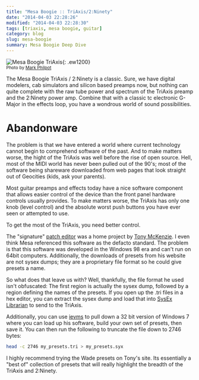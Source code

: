 ```yaml
---
title: "Mesa Boogie :: TriAxis/2:Ninety"
date: "2014-04-03 22:28:26"
modified: "2014-04-03 22:28:30"
tags: [triaxis, mesa boogie, guitar]
category: blog
slug: mesa-boogie
summary: Mesa Boogie Deep Dive
---
```


![Mesa Boogie TriAxis]({filename}/images/triaxis.jpg "Mesa Boogie TriAxis"){: .ew1200} <br/> <small class="caption-text muted">Photo by <a href="https://www.flickr.com/photos/markphilpot/">Mark Philpot</a></small>

The Mesa Boogie TriAxis / 2:Ninety is a classic. Sure, we have digital modelers, cab simulators and silicon based preamps now, but nothing can quite complete with the raw tube power and spectrum of the TriAxis preamp and the 2:Ninety power amp. Combine that with a classic tc electronic G-Major in the effects loop, you have a wondrous world of sound possibilities.

# Abandonware

The problem is that we have entered a world where current technology cannot begin to comprehend software of the past. And to make matters worse, the hight of the TriAxis was well before the rise of open source. Hell, most of the MIDI world has never been pulled out of the 90's; most of the software being shareware downloaded from web pages that look straight out of Geocities (kids, ask your parents).

Most guitar preamps and effects today have a nice software component that allows easier control of the device than the front panel hardware controls usually provides. To make matters worse, the TriAxis has only one knob (level control) and the absolute worst push buttons you have ever seen or attempted to use.

To get the most of the TriAxis, you need better control.

The "signature" [patch editor](http://www.tonymckenzie.com/triaxis_downloads.htm) was a home project by [Tony McKenzie](http://www.tonymckenzie.com/). I even think Mesa referenced this software as the defacto standard. The problem is that this software was developed in the Windows 98 era and can't run on 64bit computers. Additionally, the downloads of presets from his website are not sysex dumps; they are a proprietary file format so he could give presets a name.

So what does that leave us with? Well, thankfully, the file format he used isn't obfuscated: The first region is actually the sysex dump, followed by a region defining the names of the presets. If you open up the .tri files in a hex editor, you can extract the sysex dump and load that into [SysEx Librarian](http://www.snoize.com/SysExLibrarian/) to send to the TriAxis.

Additionally, you can use [ievms](https://github.com/xdissent/ievms) to pull down a 32 bit version of Windows 7 where you can load up his software, build your own set of presets, then save it. You can then run the following to truncate the file down to 2746 bytes:

```bash
head -c 2746 my_presets.tri > my_presets.syx
```

I highly recommend trying the Wade presets on Tony's site. Its essentially a "best of" collection of presets that will really highlight the breadth of the TriAxis and 2:Ninety.
